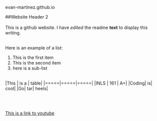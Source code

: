 evan-martinez.github.io

##Website Header 2
<br><br>
This is a github website. I have *edited* the readme **text** to display this writing.
<br> <br>


Here is an example of a list: <br>

1. This is the first item
2. This is the second item
  3. here is a sub-list 
<br><br>

|This	| is a	| table|
|=====|=====|=====|
|INLS	| 161	| A+|
|Coding|	is|	cool|
|Go|	tar|	heels|

<br><br>

[This is a link to youtube](youtube.com)
